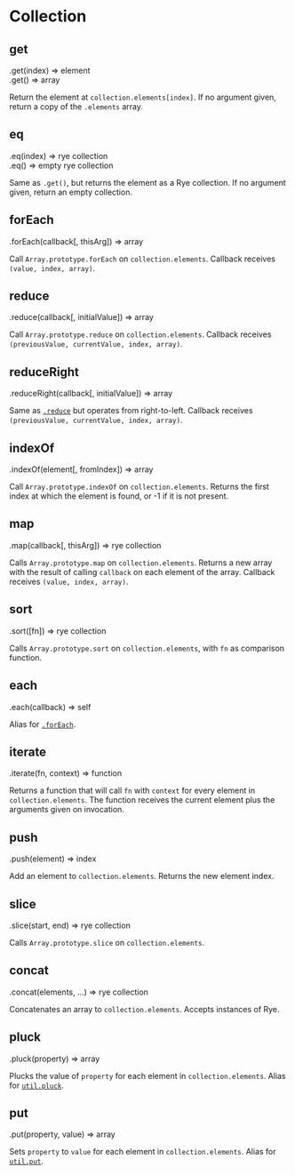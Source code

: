 Collection
==================

get
------------------
<div class="api">
    .get(index) <span>⇒ element</span><br>
    .get() <span>⇒ array</span>
</div>

Return the element at `collection.elements[index]`. If no argument given, return a copy of the `.elements` array.


eq
------------------
<div class="api">
    .eq(index) <span>⇒ rye collection</span><br>
    .eq() <span>⇒ empty rye collection</span>
</div>

Same as `.get()`, but returns the element as a Rye collection. If no argument given, return an empty collection.


forEach
------------------
<div class="api">
    .forEach(callback[, thisArg]) <span>⇒ array</span>
</div>

Call `Array.prototype.forEach` on `collection.elements`. Callback receives `(value, index, array)`.


reduce
------------------
<div class="api">
    .reduce(callback[, initialValue]) <span>⇒ array</span>
</div>

Call `Array.prototype.reduce` on `collection.elements`. Callback receives `(previousValue, currentValue, index, array)`.


reduceRight
------------------
<div class="api">
    .reduceRight(callback[, initialValue]) <span>⇒ array</span>
</div>

Same as [`.reduce`](#collection-reduce) but operates from right-to-left. Callback receives `(previousValue, currentValue, index, array)`.


indexOf
------------------
<div class="api">
    .indexOf(element[, fromIndex]) <span>⇒ array</span>
</div>

Call `Array.prototype.indexOf` on `collection.elements`. Returns the first index
at which the element is found, or -1 if it is not present.


map
------------------
<div class="api">
    .map(callback[, thisArg]) <span>⇒ rye collection</span>
</div>

Calls `Array.prototype.map` on `collection.elements`. Returns a new array with the result of calling `callback` on each element of the array. Callback receives `(value, index, array)`.


sort
------------------
<div class="api">
    .sort([fn]) <span>⇒ rye collection</span>
</div>

Calls `Array.prototype.sort` on `collection.elements`, with `fn` as comparison function.


each
------------------
<div class="api">
    .each(callback) <span>⇒ self</span>
</div>

Alias for [`.forEach`](#collection-foreach).


iterate
------------------
<div class="api">
    .iterate(fn, context) <span>⇒ function</span>
</div>

Returns a function that will call `fn` with `context` for every element in `collection.elements`. The function receives the current element plus the arguments given on invocation.


push
------------------
<div class="api">
    .push(element) <span>⇒ index</span>
</div>

Add an element to `collection.elements`. Returns the new element index.


slice
------------------
<div class="api">
    .slice(start, end) <span>⇒ rye collection</span>
</div>

Calls `Array.prototype.slice` on `collection.elements`.


concat
------------------
<div class="api">
    .concat(elements, ...) <span>⇒ rye collection</span>
</div>

Concatenates an array to `collection.elements`. Accepts instances of Rye.


pluck
------------------
<div class="api">
    .pluck(property) <span>⇒ array</span>
</div>

Plucks the value of `property` for each element in `collection.elements`. Alias for [`util.pluck`](#util-pluck).


put
------------------
<div class="api">
    .put(property, value) <span>⇒ array</span>
</div>

Sets `property` to `value` for each element in `collection.elements`. Alias for [`util.put`](#util-put).
